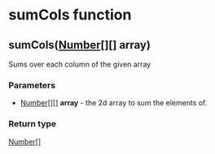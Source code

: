 sumCols function
================
sumCols([Number[][]](../types/Number[][].md) **array**)
-------------------------------------------------------

Sums over each column of the given array

### Parameters

- [Number[][]](../types/Number[][].md) **array** - the 2d array to sum the elements of.

### Return type

[Number[]](../types/Number[].md)



